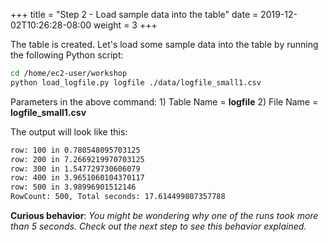 +++
title = "Step 2 - Load sample data into the table"
date = 2019-12-02T10:26:28-08:00
weight = 3
+++


The table is created. Let's load some sample data into the table by running the following Python script:
```bash
cd /home/ec2-user/workshop
python load_logfile.py logfile ./data/logfile_small1.csv
```
Parameters in the above command: 1) Table Name = **logfile** 2) File Name = **logfile_small1.csv**

The output will look like this:

```txt
row: 100 in 0.780548095703125
row: 200 in 7.2669219970703125
row: 300 in 1.547729730606079
row: 400 in 3.9651060104370117
row: 500 in 3.98996901512146
RowCount: 500, Total seconds: 17.614499807357788
```


**Curious behavior**: *You might be wondering why one of the runs took more than 5 seconds. Check out the next step to see this behavior explained.*
